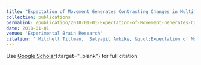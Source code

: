 ```yaml
---
title: "Expectation of Movement Generates Contrasting Changes in Multifinger Synergies in Young and Older Adults"
collection: publications
permalink: /publication/2018-01-01-Expectation-of-Movement-Generates-Contrasting-Changes-in-Multifinger-Synergies-in-Young-and-Older-Adults
date: 2018-01-01
venue: 'Experimental Brain Research'
citation: ' Mitchell Tillman,  Satyajit Ambike, &quot;Expectation of Movement Generates Contrasting Changes in Multifinger Synergies in Young and Older Adults.&quot; Experimental Brain Research, 2018.'
---
```

Use [Google Scholar](https://scholar.google.com/scholar?q=Expectation+of+Movement+Generates+Contrasting+Changes+in+Multifinger+Synergies+in+Young+and+Older+Adults){:target="_blank"} for full citation